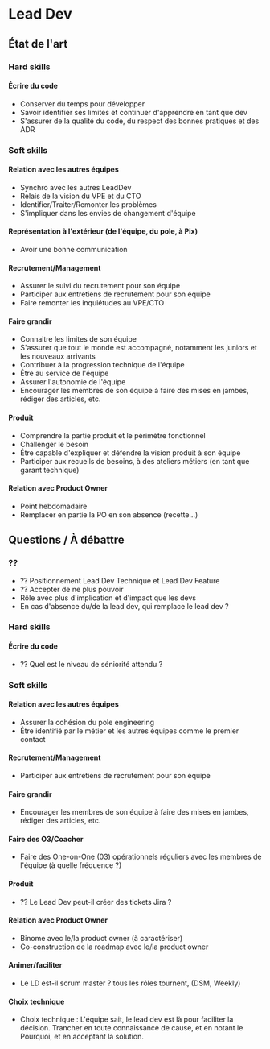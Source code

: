 # Lead Dev

## État de l'art

### Hard skills

#### Écrire du code

* Conserver du temps pour développer
* Savoir identifier ses limites et continuer d'apprendre en tant que dev
* S'assurer de la qualité du code, du respect des bonnes pratiques et des ADR

### Soft skills

#### Relation avec les autres équipes

* Synchro avec les autres LeadDev
* Relais de la vision du VPE et du CTO
* Identifier/Traiter/Remonter les problèmes
* S'impliquer dans les envies de changement d'équipe

#### Représentation à l'extérieur (de l'équipe, du pole, à Pix)

* Avoir une bonne communication

#### Recrutement/Management

* Assurer le suivi du recrutement pour son équipe
* Participer aux entretiens de recrutement pour son équipe
* Faire remonter les inquiétudes au VPE/CTO

#### Faire grandir

* Connaitre les limites de son équipe
* S'assurer que tout le monde est accompagné, notamment les juniors et les nouveaux arrivants
* Contribuer à la progression technique de l'équipe
* Être au service de l'équipe
* Assurer l'autonomie de l'équipe
* Encourager les membres de son équipe à faire des mises en jambes, rédiger des articles, etc.

#### Produit

* Comprendre la partie produit et le périmètre fonctionnel
* Challenger le besoin
* Être capable d'expliquer et défendre la vision produit à son équipe
* Participer aux recueils de besoins, à des ateliers métiers (en tant que garant technique)

#### Relation avec Product Owner

* Point hebdomadaire
* Remplacer en partie la PO en son absence (recette…)

## Questions / À débattre

### ??

* ?? Positionnement Lead Dev Technique et Lead Dev Feature
* ?? Accepter de ne plus pouvoir
* Rôle avec plus d'implication et d'impact que les devs
* En cas d'absence du/de la lead dev, qui remplace le lead dev ?

### Hard skills

#### Écrire du code

* ?? Quel est le niveau de séniorité attendu ?

### Soft skills

#### Relation avec les autres équipes

* Assurer la cohésion du pole engineering
* Être identifié par le métier et les autres équipes comme le premier contact

#### Recrutement/Management

* Participer aux entretiens de recrutement pour son équipe

#### Faire grandir

* Encourager les membres de son équipe à faire des mises en jambes, rédiger des articles, etc.

#### Faire des O3/Coacher

* Faire des One-on-One (03) opérationnels réguliers avec les membres de l'équipe (à quelle fréquence ?)

#### Produit

* ?? Le Lead Dev peut-il créer des tickets Jira ?

#### Relation avec Product Owner

* Binome avec le/la product owner (à caractériser)
* Co-construction de la roadmap avec le/la product owner

#### Animer/faciliter

* Le LD est-il scrum master ? tous les rôles tournent, (DSM, Weekly)

#### Choix technique  

* Choix technique : L'équipe sait, le lead dev est là pour faciliter la décision. Trancher en toute connaissance de cause, et en notant le Pourquoi, et en acceptant la solution.
